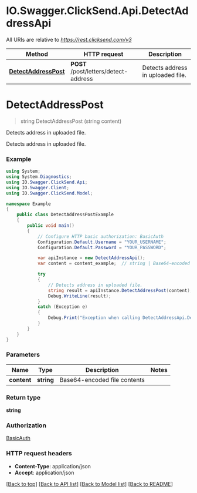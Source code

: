 # IO.Swagger.ClickSend.Api.DetectAddressApi

All URIs are relative to *https://rest.clicksend.com/v3*

Method | HTTP request | Description
------------- | ------------- | -------------
[**DetectAddressPost**](DetectAddressApi.md#detectaddresspost) | **POST** /post/letters/detect-address | Detects address in uploaded file.


<a name="detectaddresspost"></a>
# **DetectAddressPost**
> string DetectAddressPost (string content)

Detects address in uploaded file.

Detects address in uploaded file.

### Example
```csharp
using System;
using System.Diagnostics;
using IO.Swagger.ClickSend.Api;
using IO.Swagger.Client;
using IO.Swagger.ClickSend.Model;

namespace Example
{
    public class DetectAddressPostExample
    {
        public void main()
        {
            // Configure HTTP basic authorization: BasicAuth
            Configuration.Default.Username = "YOUR_USERNAME";
            Configuration.Default.Password = "YOUR_PASSWORD";

            var apiInstance = new DetectAddressApi();
            var content = content_example;  // string | Base64-encoded file contents

            try
            {
                // Detects address in uploaded file.
                string result = apiInstance.DetectAddressPost(content);
                Debug.WriteLine(result);
            }
            catch (Exception e)
            {
                Debug.Print("Exception when calling DetectAddressApi.DetectAddressPost: " + e.Message );
            }
        }
    }
}
```

### Parameters

Name | Type | Description  | Notes
------------- | ------------- | ------------- | -------------
 **content** | **string**| Base64-encoded file contents | 

### Return type

**string**

### Authorization

[BasicAuth](../README.md#BasicAuth)

### HTTP request headers

 - **Content-Type**: application/json
 - **Accept**: application/json

[[Back to top]](#) [[Back to API list]](../README.md#documentation-for-api-endpoints) [[Back to Model list]](../README.md#documentation-for-models) [[Back to README]](../README.md)

